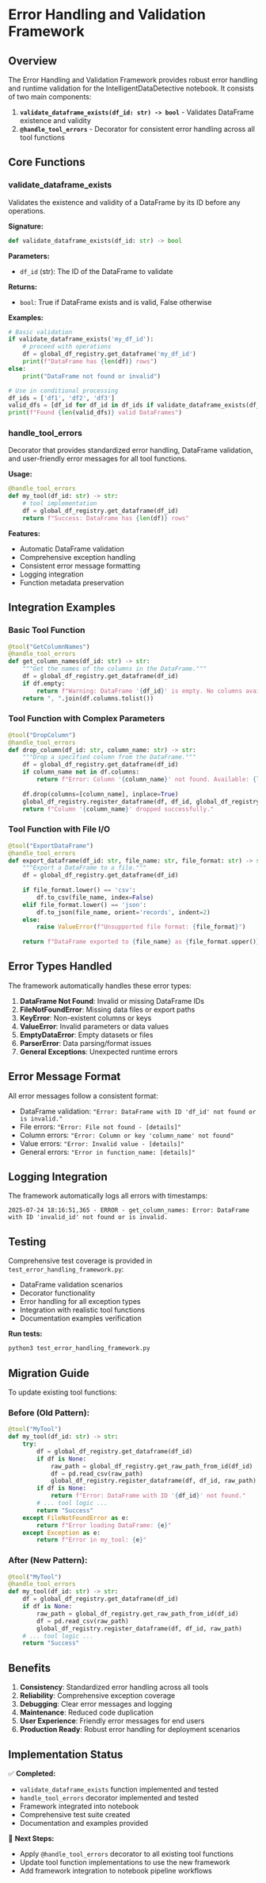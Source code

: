 # Error Handling and Validation Framework

## Overview

The Error Handling and Validation Framework provides robust error handling and runtime validation for the IntelligentDataDetective notebook. It consists of two main components:

1. **`validate_dataframe_exists(df_id: str) -> bool`** - Validates DataFrame existence and validity
2. **`@handle_tool_errors`** - Decorator for consistent error handling across all tool functions

## Core Functions

### validate_dataframe_exists

Validates the existence and validity of a DataFrame by its ID before any operations.

**Signature:**
```python
def validate_dataframe_exists(df_id: str) -> bool
```

**Parameters:**
- `df_id` (str): The ID of the DataFrame to validate

**Returns:**
- `bool`: True if DataFrame exists and is valid, False otherwise

**Examples:**
```python
# Basic validation
if validate_dataframe_exists('my_df_id'):
    # proceed with operations
    df = global_df_registry.get_dataframe('my_df_id')
    print(f"DataFrame has {len(df)} rows")
else:
    print("DataFrame not found or invalid")

# Use in conditional processing
df_ids = ['df1', 'df2', 'df3']
valid_dfs = [df_id for df_id in df_ids if validate_dataframe_exists(df_id)]
print(f"Found {len(valid_dfs)} valid DataFrames")
```

### handle_tool_errors

Decorator that provides standardized error handling, DataFrame validation, and user-friendly error messages for all tool functions.

**Usage:**
```python
@handle_tool_errors
def my_tool(df_id: str) -> str:
    # tool implementation
    df = global_df_registry.get_dataframe(df_id)
    return f"Success: DataFrame has {len(df)} rows"
```

**Features:**
- Automatic DataFrame validation
- Comprehensive exception handling
- Consistent error message formatting
- Logging integration
- Function metadata preservation

## Integration Examples

### Basic Tool Function

```python
@tool("GetColumnNames")
@handle_tool_errors
def get_column_names(df_id: str) -> str:
    """Get the names of the columns in the DataFrame."""
    df = global_df_registry.get_dataframe(df_id)
    if df.empty:
        return f"Warning: DataFrame '{df_id}' is empty. No columns available."
    return ", ".join(df.columns.tolist())
```

### Tool Function with Complex Parameters

```python
@tool("DropColumn")
@handle_tool_errors
def drop_column(df_id: str, column_name: str) -> str:
    """Drop a specified column from the DataFrame."""
    df = global_df_registry.get_dataframe(df_id)
    if column_name not in df.columns:
        return f"Error: Column '{column_name}' not found. Available: {list(df.columns)}"
    
    df.drop(columns=[column_name], inplace=True)
    global_df_registry.register_dataframe(df, df_id, global_df_registry.get_raw_path_from_id(df_id))
    return f"Column '{column_name}' dropped successfully."
```

### Tool Function with File I/O

```python
@tool("ExportDataFrame")
@handle_tool_errors
def export_dataframe(df_id: str, file_name: str, file_format: str) -> str:
    """Export a DataFrame to a file."""
    df = global_df_registry.get_dataframe(df_id)
    
    if file_format.lower() == 'csv':
        df.to_csv(file_name, index=False)
    elif file_format.lower() == 'json':
        df.to_json(file_name, orient='records', indent=2)
    else:
        raise ValueError(f"Unsupported file format: {file_format}")
    
    return f"DataFrame exported to {file_name} as {file_format.upper()}"
```

## Error Types Handled

The framework automatically handles these error types:

1. **DataFrame Not Found**: Invalid or missing DataFrame IDs
2. **FileNotFoundError**: Missing data files or export paths
3. **KeyError**: Non-existent columns or keys
4. **ValueError**: Invalid parameters or data values
5. **EmptyDataError**: Empty datasets or files
6. **ParserError**: Data parsing/format issues
7. **General Exceptions**: Unexpected runtime errors

## Error Message Format

All error messages follow a consistent format:
- DataFrame validation: `"Error: DataFrame with ID 'df_id' not found or is invalid."`
- File errors: `"Error: File not found - [details]"`
- Column errors: `"Error: Column or key 'column_name' not found"`
- Value errors: `"Error: Invalid value - [details]"`
- General errors: `"Error in function_name: [details]"`

## Logging Integration

The framework automatically logs all errors with timestamps:

```
2025-07-24 18:16:51,365 - ERROR - get_column_names: Error: DataFrame with ID 'invalid_id' not found or is invalid.
```

## Testing

Comprehensive test coverage is provided in `test_error_handling_framework.py`:

- DataFrame validation scenarios
- Decorator functionality
- Error handling for all exception types  
- Integration with realistic tool functions
- Documentation examples verification

**Run tests:**
```bash
python3 test_error_handling_framework.py
```

## Migration Guide

To update existing tool functions:

### Before (Old Pattern):
```python
@tool("MyTool")
def my_tool(df_id: str) -> str:
    try:
        df = global_df_registry.get_dataframe(df_id)
        if df is None:
            raw_path = global_df_registry.get_raw_path_from_id(df_id)
            df = pd.read_csv(raw_path)
            global_df_registry.register_dataframe(df, df_id, raw_path)
        if df is None:
            return f"Error: DataFrame with ID '{df_id}' not found."
        # ... tool logic ...
        return "Success"
    except FileNotFoundError as e:
        return f"Error loading DataFrame: {e}"
    except Exception as e:
        return f"Error in my_tool: {e}"
```

### After (New Pattern):
```python
@tool("MyTool")
@handle_tool_errors
def my_tool(df_id: str) -> str:
    df = global_df_registry.get_dataframe(df_id)
    if df is None:
        raw_path = global_df_registry.get_raw_path_from_id(df_id)
        df = pd.read_csv(raw_path)
        global_df_registry.register_dataframe(df, df_id, raw_path)
    # ... tool logic ...
    return "Success"
```

## Benefits

1. **Consistency**: Standardized error handling across all tools
2. **Reliability**: Comprehensive exception coverage
3. **Debugging**: Clear error messages and logging
4. **Maintenance**: Reduced code duplication
5. **User Experience**: Friendly error messages for end users
6. **Production Ready**: Robust error handling for deployment scenarios

## Implementation Status

✅ **Completed:**
- `validate_dataframe_exists` function implemented and tested
- `handle_tool_errors` decorator implemented and tested  
- Framework integrated into notebook
- Comprehensive test suite created
- Documentation and examples provided

🔄 **Next Steps:**
- Apply `@handle_tool_errors` decorator to all existing tool functions
- Update tool function implementations to use the new framework
- Add framework integration to notebook pipeline workflows